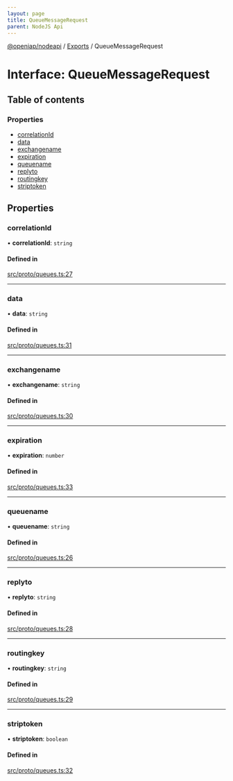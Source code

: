 ```yaml
---
layout: page
title: QueueMessageRequest
parent: NodeJS Api
---
```

[@openiap/nodeapi](../README.md) / [Exports](../modules.md) / QueueMessageRequest

# Interface: QueueMessageRequest

## Table of contents

### Properties

- [correlationId](QueueMessageRequest.md#correlationid)
- [data](QueueMessageRequest.md#data)
- [exchangename](QueueMessageRequest.md#exchangename)
- [expiration](QueueMessageRequest.md#expiration)
- [queuename](QueueMessageRequest.md#queuename)
- [replyto](QueueMessageRequest.md#replyto)
- [routingkey](QueueMessageRequest.md#routingkey)
- [striptoken](QueueMessageRequest.md#striptoken)

## Properties

### correlationId

• **correlationId**: `string`

#### Defined in

[src/proto/queues.ts:27](https://github.com/openiap/nodeapi/blob/a6b5438/src/proto/queues.ts#L27)

___

### data

• **data**: `string`

#### Defined in

[src/proto/queues.ts:31](https://github.com/openiap/nodeapi/blob/a6b5438/src/proto/queues.ts#L31)

___

### exchangename

• **exchangename**: `string`

#### Defined in

[src/proto/queues.ts:30](https://github.com/openiap/nodeapi/blob/a6b5438/src/proto/queues.ts#L30)

___

### expiration

• **expiration**: `number`

#### Defined in

[src/proto/queues.ts:33](https://github.com/openiap/nodeapi/blob/a6b5438/src/proto/queues.ts#L33)

___

### queuename

• **queuename**: `string`

#### Defined in

[src/proto/queues.ts:26](https://github.com/openiap/nodeapi/blob/a6b5438/src/proto/queues.ts#L26)

___

### replyto

• **replyto**: `string`

#### Defined in

[src/proto/queues.ts:28](https://github.com/openiap/nodeapi/blob/a6b5438/src/proto/queues.ts#L28)

___

### routingkey

• **routingkey**: `string`

#### Defined in

[src/proto/queues.ts:29](https://github.com/openiap/nodeapi/blob/a6b5438/src/proto/queues.ts#L29)

___

### striptoken

• **striptoken**: `boolean`

#### Defined in

[src/proto/queues.ts:32](https://github.com/openiap/nodeapi/blob/a6b5438/src/proto/queues.ts#L32)
